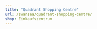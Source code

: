 ```yaml
---
title: "Quadrant Shopping Centre"
url: /swansea/quadrant-shopping-centre/
shop: Einkaufszentrum
---
```

